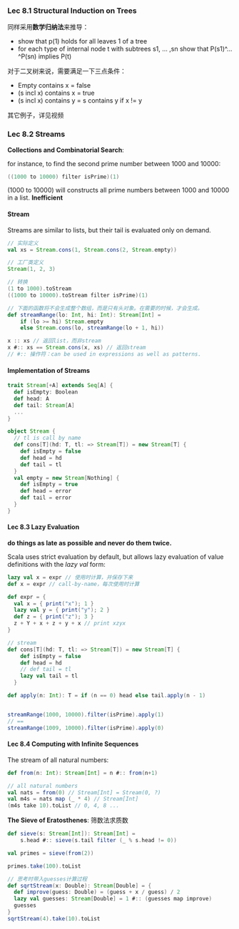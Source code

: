 ### Lec 8.1 Structural Induction on Trees

同样采用**数学归纳法**来推导：

- show that p(1) holds for all leaves 1 of a tree
- for each type of internal node t with subtrees s1, … ,sn show that P(s1)^…^P(sn) implies P(t)



对于二叉树来说，需要满足一下三点条件：

- Empty contains x = false
- (s incl x) contains x = true
- (s incl x) contains y = s contains y if x != y



其它例子，详见视频



### Lec 8.2 Streams

**Collections and Combinatorial Search**:

for instance, to find the second prime number between 1000 and 10000:

```scala
((1000 to 10000) filter isPrime)(1)
```

(1000 to 10000) will constructs all prime numbers between 1000 and 10000 in a list. **Inefficient**

#### Stream

Streams are similar to lists, but their tail is evaluated only on demand.

```scala
// 实际定义
val xs = Stream.cons(1, Stream.cons(2, Stream.empty))

// 工厂类定义
Stream(1, 2, 3)

// 转换
(1 to 1000).toStream
((1000 to 10000).toStream filter isPrime)(1)
```

```scala
// 下面的函数将不会生成整个数组，而是只有头对象。在需要的时候，才会生成。
def streamRange(lo: Int, hi: Int): Stream[Int] = 
	if (lo >= hi) Stream.empty
	else Stream.cons(lo, streamRange(lo + 1, hi))

x :: xs // 返回list，而非stream
x #:: xs == Stream.cons(x, xs) // 返回stream
// #:: 操作符：can be used in expressions as well as patterns.
```



#### Implementation of Streams

```scala
trait Stream[+A] extends Seq[A] {
  def isEmpty: Boolean
  def head: A
  def tail: Stream[A]
  ...
}

object Stream {
  // tl is call by name
  def cons[T](hd: T, tl: => Stream[T]) = new Stream[T] {
    def isEmpty = false
    def head = hd
    def tail = tl
  }
  val empty = new Stream[Nothing] {
    def isEmpty = true
    def head = error
    def tail = error
  }
}
```

 

#### Lec 8.3 Lazy Evaluation

**do things as late as possible and never do them twice.**

Scala uses strict evaluation by default, but allows lazy evaluation of value definitions with the *lazy val* form:

```scala
lazy val x = expr // 使用时计算，并保存下来
def x = expr // call-by-name，每次使用时计算

def expr = {
  val x = { print("x"); 1 }
  lazy val y = { print("y"); 2 }
  def z = { print("z"); 3 }
  z + Y + x + z + y + x // print xzyx
}

// stream
def cons[T](hd: T, tl: => Stream[T]) = new Stream[T] {
    def isEmpty = false
    def head = hd
    // def tail = tl
  	lazy val tail = tl
  }

def apply(n: Int): T = if (n == 0) head else tail.apply(n - 1)


streamRange(1000, 10000).filter(isPrime).apply(1)
// == 
streamRange(1009, 10000).filter(isPrime).apply(0)
```



#### Lec 8.4 Computing with Infinite Sequences

The stream of all natural numbers:

```scala
def from(n: Int): Stream[Int] = n #:: from(n+1)

// all natural numbers
val nats = from(0) // Stream[Int] = Stream(0, ?)
val m4s = nats map (_ * 4) // Stream[Int]
(m4s take 10).toList // 0, 4, 8 ...
```



**The Sieve of Eratosthenes**: 筛数法求质数

```scala
def sieve(s: Stream[Int]): Stream[Int] = 
	s.head #:: sieve(s.tail filter (_ % s.head != 0))

val primes = sieve(from(2))

primes.take(100).toList
```



```scala
// 思考时带入guesses计算过程
def sqrtStream(x: Double): Stream[Double] = {
  def improve(guess: Double) = (guess + x / guess) / 2
  lazy val guesses: Stream[Double] = 1 #:: (guesses map improve)
  guesses
}
sqrtStream(4).take(10).toList
```





